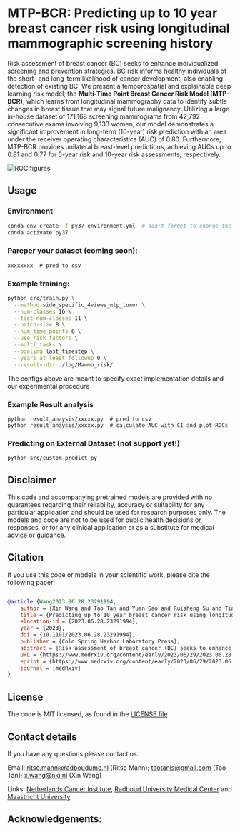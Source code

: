 # MTP-BCR: Predicting up to 10 year breast cancer risk using longitudinal mammographic screening history

Risk assessment of breast cancer (BC) seeks to enhance individualized screening and prevention strategies. 
BC risk informs healthy individuals of the short- and long-term likelihood of cancer development, 
also enabling detection of existing BC. 
We present a temporospatial and explainable deep learning risk model, 
the **Multi-Time Point Breast Cancer Risk Model (MTP-BCR)**, 
which learns from longitudinal mammography data to identify subtle changes in breast tissue 
that may signal future malignancy. Utilizing a large in-house dataset of 171,168 screening mammograms 
from 42,792 consecutive exams involving 9,133 women, 
our model demonstrates a significant improvement in long-term (10-year) risk prediction 
with an area under the receiver operating characteristics (AUC) of 0.80. Furthermore, 
MTP-BCR provides unilateral breast-level predictions, achieving AUCs up to 0.81 and 0.77 for 5-year risk 
and 10-year risk assessments, respectively.

![ROC figures](figures/result.svg)

## Usage
### Environment
```bash
conda env create -f py37_environment.yml  # don't forget to change the path
conda activate py37
```

### Pareper your dataset (coming soon):
```
xxxxxxxx  # pred to csv
```

### Example training:
```bash
python src/train.py \
  --method side_specific_4views_mtp_tumor \
  --num-classes 16 \
  --test-num-classes 11 \
  --batch-size 8 \
  --num_time_points 6 \
  --use_risk_factors \
  --multi_tasks \
  --pooling last_timestep \
  --years_at_least_followup 0 \
  --results-dir ./log/Mammo_risk/
```

The configs above are meant to specify exact implementation details and our experimental procedure

### Example Result analysis
```
python result_anaysis/xxxxx.py  # pred to csv
python result_anaysis/xxxxx.py  # calculate AUC with CI and plot ROCs
```

### Predicting on External Dataset (not support yet!)
```
python src/custom_predict.py
```


## Disclaimer

This code and accompanying pretrained models are provided with no guarantees
regarding their reliability, accuracy or suitability for any particular
application and should be used for research purposes only. The models and code
are not to be used for public health decisions or responses, or for any
clinical application or as a substitute for medical advice or guidance.


## Citation
If you use this code or models in your scientific work, please cite the following paper:
```bibtex

@article {Wang2023.06.28.23291994,
	author = {Xin Wang and Tao Tan and Yuan Gao and Ruisheng Su and Tianyu Zhang and Luyi Han and Jonas Teuwen and Anna D{\textquoteright}Angelo and Caroline A. Drukker and Marjanka K. Schmidt and Regina Beets-Tan and Nico Karssemeijer and Ritse Mann},
	title = {Predicting up to 10 year breast cancer risk using longitudinal mammographic screening history},
	elocation-id = {2023.06.28.23291994},
	year = {2023},
	doi = {10.1101/2023.06.28.23291994},
	publisher = {Cold Spring Harbor Laboratory Press},
	abstract = {Risk assessment of breast cancer (BC) seeks to enhance individualized screening and prevention strategies. BC risk informs healthy individuals of the short- and long-term likelihood of cancer development, also enabling detection of existing BC. Recent mammographic-based deep learning (DL) risk models outperform traditional risk factor-based models and achieve state-of-the-art (SOTA) at short-term risk prediction, but mainly use single-time exams, which seem to rely more on detecting existing lesions. We present a novel temporospatial and explainable deep learning risk model, the Multi-Time Point Breast Cancer Risk Model (MTP-BCR), which learns from longitudinal mammography data to identify subtle changes in breast tissue that may signal future malignancy. Utilizing a large in-house dataset of 171,168 screening mammograms from 42,792 consecutive exams involving 9,133 women, our model demonstrates a significant improvement in long-term (10-year) risk prediction with an area under the receiver operating characteristics (AUC) of 0.80, outperforming the traditional BCSC 10-year risk model and other SOTA methods at 5-year AUC in various screening cohorts. Furthermore, MTP-BCR provides unilateral breast-level predictions, achieving AUCs up to 0.81 and 0.77 for 5-year risk and 10-year risk assessments, respectively. The heatmaps derived from our model may help clinicians better understand the progression from normal tissue to cancerous growth, enhancing interpretability in breast cancer risk assessment.Competing Interest StatementThe authors have declared no competing interest.Funding StatementThis study was funded by Chinese Scholarship Council scholarship (CSC)Author DeclarationsI confirm all relevant ethical guidelines have been followed, and any necessary IRB and/or ethics committee approvals have been obtained.YesThe details of the IRB/oversight body that provided approval or exemption for the research described are given below:This study was approved by the Netherlands Cancer Institute(NKI) institutional review board.I confirm that all necessary patient/participant consent has been obtained and the appropriate institutional forms have been archived, and that any patient/participant/sample identifiers included were not known to anyone (e.g., hospital staff, patients or participants themselves) outside the research group so cannot be used to identify individuals.YesI understand that all clinical trials and any other prospective interventional studies must be registered with an ICMJE-approved registry, such as ClinicalTrials.gov. I confirm that any such study reported in the manuscript has been registered and the trial registration ID is provided (note: if posting a prospective study registered retrospectively, please provide a statement in the trial ID field explaining why the study was not registered in advance).Yes I have followed all appropriate research reporting guidelines, such as any relevant EQUATOR Network research reporting checklist(s) and other pertinent material, if applicable.YesThe inhouse dataset is used under license to the respective hospital system for the current study and is not publicly available.},
	URL = {https://www.medrxiv.org/content/early/2023/06/29/2023.06.28.23291994},
	eprint = {https://www.medrxiv.org/content/early/2023/06/29/2023.06.28.23291994.full.pdf},
	journal = {medRxiv}
}

```

## License

The code is MIT licensed, as found in the [LICENSE file](LICENSE)

## Contact details
If you have any questions please contact us. 

Email: ritse.mann@radboudumc.nl (Ritse Mann); taotanjs@gmail.com (Tao Tan); x.wang@nki.nl (Xin Wang)

Links: [Netherlands Cancer Institute](https://www.nki.nl/), 
[Radboud University Medical Center](https://www.radboudumc.nl/en/patient-care) and 
[Maastricht University](https://www.maastrichtuniversity.nl/nl)

## Acknowledgements:
